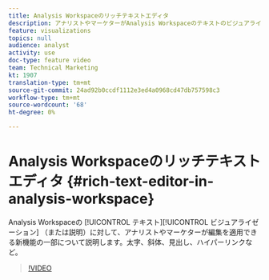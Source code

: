 ```yaml
---
title: Analysis Workspaceのリッチテキストエディタ
description: アナリストやマーケターがAnalysis Workspaceのテキストのビジュアライゼーション（または説明）に編集を適用できる新機能の一部（太字、イタリック、見出し、ハイパーリンクなど）のウォークスルー。
feature: visualizations
topics: null
audience: analyst
activity: use
doc-type: feature video
team: Technical Marketing
kt: 1907
translation-type: tm+mt
source-git-commit: 24ad92b0ccdf1112e3ed4a0968cd47db757598c3
workflow-type: tm+mt
source-wordcount: '68'
ht-degree: 0%

---
```



# Analysis Workspaceのリッチテキストエディタ {#rich-text-editor-in-analysis-workspace}

Analysis Workspaceの [!UICONTROL テキスト][!UICONTROL ビジュアライゼーション] （または説明）に対して、アナリストやマーケターが編集を適用できる新機能の一部について説明します。太字、斜体、見出し、ハイパーリンクなど。

>[!VIDEO](https://video.tv.adobe.com/v/23726/?quality=12)
